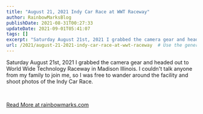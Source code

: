 ```yaml
---
title: "August 21, 2021 Indy Car Race at WWT Raceway"
author: RainbowMarksBlog
publishDate: 2021-08-31T00:27:33
updateDate: 2021-09-01T05:41:07
tags: []
excerpt: "Saturday August 21st, 2021 I grabbed the camera gear and headed out to World Wide Technology Raceway in Madison Illinois. I couldn't talk anyone from my family to join me, so I was free to wander around the facility and shoot photos of the Indy Car Race.  &nbsp; "
url: /2021/august-21-2021-indy-car-race-at-wwt-raceway  # Use the generated URL with year
---
```

<p>Saturday August 21st, 2021 I grabbed the camera gear and headed out to World Wide Technology Raceway in Madison Illinois. I couldn't talk anyone from my family to join me, so I was free to wander around the facility and shoot photos of the Indy Car Race.</p>  <p>&nbsp;</p>  <a href="https://rainbowmarks.com/Events/2021/08/August-21-2021-IndyCar-Race-At-WWT-Raceway">Read More at rainbowmarks.com</a>
